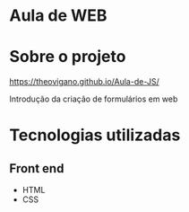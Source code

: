 # Aula de WEB
# Sobre o projeto

https://theovigano.github.io/Aula-de-JS/

Introdução da criação de formulários em web

# Tecnologias utilizadas
## Front end
- HTML
- CSS
